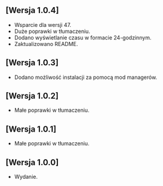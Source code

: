 ## [Wersja 1.0.4]
- Wsparcie dla wersji 47.
- Duże poprawki w tłumaczeniu.
- Dodano wyświetlanie czasu w formacie 24-godzinnym.
- Zaktualizowano README.

## [Wersja 1.0.3]
- Dodano możliwość instalacji za pomocą mod managerów.

## [Wersja 1.0.2]
- Małe poprawki w tłumaczeniu.

## [Wersja 1.0.1]
- Małe poprawki w tłumaczeniu.

## [Wersja 1.0.0]
- Wydanie.